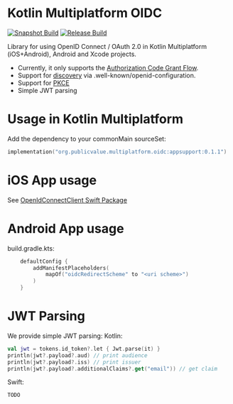 # Kotlin Multiplatform OIDC
[![Snapshot Build](https://github.com/kalinjul/kotlin-multiplatform-oidc/actions/workflows/develop.yml/badge.svg?branch=develop)](https://github.com/kalinjul/kotlin-multiplatform-oidc/actions/workflows/develop.yml)
[![Release Build](https://github.com/kalinjul/kotlin-multiplatform-oidc/actions/workflows/main.yml/badge.svg?branch=main)](https://github.com/kalinjul/kotlin-multiplatform-oidc/actions/workflows/main.yml)

Library for using OpenID Connect / OAuth 2.0 in Kotlin Multiplatform (iOS+Android), Android and Xcode projects.

- Currently, it only supports the [Authorization Code Grant Flow](https://datatracker.ietf.org/doc/html/rfc6749#section-4.1).
- Support for [discovery](https://openid.net/specs/openid-connect-discovery-1_0.html) via .well-known/openid-configuration.
- Support for [PKCE](https://datatracker.ietf.org/doc/html/rfc7636)
- Simple JWT parsing

# Usage in Kotlin Multiplatform
Add the dependency to your commonMain sourceSet:
```kotlin
implementation("org.publicvalue.multiplatform.oidc:appsupport:0.1.1")
```

# iOS App usage
See [OpenIdConnectClient Swift Package](https://github.com/kalinjul/OpenIdConnectClient)

# Android App usage

build.gradle.kts:
```kotlin
    defaultConfig {
        addManifestPlaceholders(
            mapOf("oidcRedirectScheme" to "<uri scheme>")
        )
    }
```

# JWT Parsing
We provide simple JWT parsing:
Kotlin:
```kotlin
val jwt = tokens.id_token?.let { Jwt.parse(it) }
println(jwt?.payload?.aud) // print audience
println(jwt?.payload?.iss) // print issuer
println(jwt?.payload?.additionalClaims?.get("email")) // get claim
```
Swift:
```swift
TODO
```